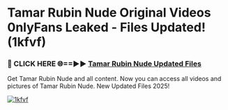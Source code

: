 # Tamar Rubin Nude Original Videos 0nlyFans Leaked - Files Updated! (1kfvf)

<h3>🔴 CLICK HERE 🌐==►► <a href="https://tinyurl.com/y5r63du9" rel="nofollow">Tamar Rubin Nude Updated Files</a></h3>

Get Tamar Rubin Nude and all content. Now you can access all videos and pictures of Tamar Rubin Nude. New Updated Files 2025!

[![1kfvf](https://i.imgur.com/UVo9nyh.gif)](https://tinyurl.com/y5r63du9)
